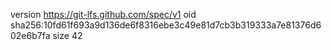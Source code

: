 version https://git-lfs.github.com/spec/v1
oid sha256:10fd61f693a9d136de6f8316ebe3c49e81d7cb3b319333a7e81376d602e6b7fa
size 42
